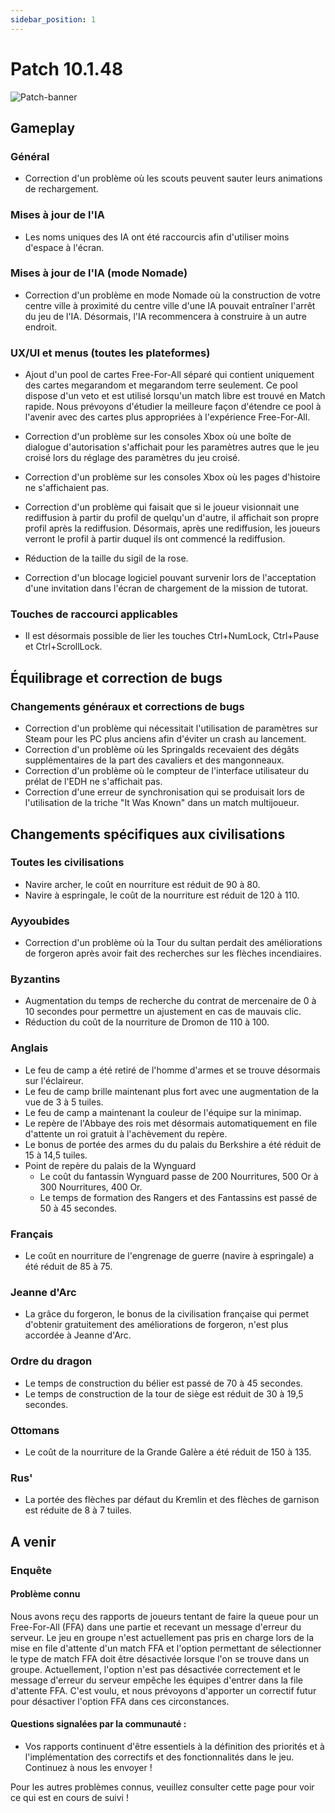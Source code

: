 ```yaml
---
sidebar_position: 1
---
```


# Patch 10.1.48

![Patch-banner](https://cdn.ageofempires.com/aoe/wp-content/uploads/2024/03/S7-Patch-1920x1080-1-768x432.webp)

## Gameplay

### Général

* Correction d'un problème où les scouts peuvent sauter leurs animations de rechargement.

### Mises à jour de l'IA

* Les noms uniques des IA ont été raccourcis afin d'utiliser moins d'espace à l'écran.

### Mises à jour de l'IA (mode Nomade)

* Correction d'un problème en mode Nomade où la construction de votre centre ville à proximité du centre ville d'une IA pouvait entraîner l'arrêt du jeu de l'IA. Désormais, l'IA recommencera à construire à un autre endroit.

### UX/UI et menus (toutes les plateformes)

* Ajout d'un pool de cartes Free-For-All séparé qui contient uniquement des cartes megarandom et megarandom terre seulement. Ce pool dispose d'un veto et est utilisé lorsqu'un match libre est trouvé en Match rapide. Nous prévoyons d'étudier la meilleure façon d'étendre ce pool à l'avenir avec des cartes plus appropriées à l'expérience Free-For-All.

* Correction d'un problème sur les consoles Xbox où une boîte de dialogue d'autorisation s'affichait pour les paramètres autres que le jeu croisé lors du réglage des paramètres du jeu croisé.

* Correction d'un problème sur les consoles Xbox où les pages d'histoire ne s'affichaient pas.

* Correction d'un problème qui faisait que si le joueur visionnait une rediffusion à partir du profil de quelqu'un d'autre, il affichait son propre profil après la rediffusion. Désormais, après une rediffusion, les joueurs verront le profil à partir duquel ils ont commencé la rediffusion.

* Réduction de la taille du sigil de la rose.

* Correction d'un blocage logiciel pouvant survenir lors de l'acceptation d'une invitation dans l'écran de chargement de la mission de tutorat.

### Touches de raccourci applicables

* Il est désormais possible de lier les touches Ctrl+NumLock, Ctrl+Pause et Ctrl+ScrollLock.

## Équilibrage et correction de bugs

### Changements généraux et corrections de bugs

* Correction d'un problème qui nécessitait l'utilisation de paramètres sur Steam pour les PC plus anciens afin d'éviter un crash au lancement.
* Correction d'un problème où les Springalds recevaient des dégâts supplémentaires de la part des cavaliers et des mangonneaux.
* Correction d'un problème où le compteur de l'interface utilisateur du prélat de l'EDH ne s'affichait pas.
* Correction d'une erreur de synchronisation qui se produisait lors de l'utilisation de la triche "It Was Known" dans un match multijoueur.

## Changements spécifiques aux civilisations

### Toutes les civilisations

* Navire archer, le coût en nourriture est réduit de 90 à 80.
* Navire à espringale, le coût de la nourriture est réduit de 120 à 110.

### Ayyoubides

* Correction d'un problème où la Tour du sultan perdait des améliorations de forgeron après avoir fait des recherches sur les flèches incendiaires.

### Byzantins

* Augmentation du temps de recherche du contrat de mercenaire de 0 à 10 secondes pour permettre un ajustement en cas de mauvais clic.  
* Réduction du coût de la nourriture de Dromon de 110 à 100.

### Anglais

* Le feu de camp a été retiré de l'homme d'armes et se trouve désormais sur l'éclaireur.
* Le feu de camp brille maintenant plus fort avec une augmentation de la vue de 3 à 5 tuiles.
* Le feu de camp a maintenant la couleur de l'équipe sur la minimap.
* Le repère de l'Abbaye des rois met désormais automatiquement en file d'attente un roi gratuit à l'achèvement du repère.
* Le bonus de portée des armes du du palais du Berkshire a été réduit de 15 à 14,5 tuiles.
* Point de repère du palais de la Wynguard
    - Le coût du fantassin Wynguard passe de 200 Nourritures, 500 Or à 300 Nourritures, 400 Or.
    - Le temps de formation des Rangers et des Fantassins est passé de 50 à 45 secondes.

### Français

* Le coût en nourriture de l'engrenage de guerre (navire à espringale) a été réduit de 85 à 75.

### Jeanne d'Arc

* La grâce du forgeron, le bonus de la civilisation française qui permet d'obtenir gratuitement des améliorations de forgeron, n'est plus accordée à Jeanne d'Arc.

### Ordre du dragon

* Le temps de construction du bélier est passé de 70 à 45 secondes.
* Le temps de construction de la tour de siège est réduit de 30 à 19,5 secondes.

### Ottomans

* Le coût de la nourriture de la Grande Galère a été réduit de 150 à 135.

### Rus'

* La portée des flèches par défaut du Kremlin et des flèches de garnison est réduite de 8 à 7 tuiles.

## A venir

### Enquête

#### Problème connu

Nous avons reçu des rapports de joueurs tentant de faire la queue pour un Free-For-All (FFA) dans une partie et recevant un message d'erreur du serveur. 
Le jeu en groupe n'est actuellement pas pris en charge lors de la mise en file d'attente d'un match FFA et l'option permettant de sélectionner le type de match FFA doit être désactivée lorsque l'on se trouve dans un groupe. 
Actuellement, l'option n'est pas désactivée correctement et le message d'erreur du serveur empêche les équipes d'entrer dans la file d'attente FFA. C'est voulu, et nous prévoyons d'apporter un correctif futur pour désactiver l'option FFA dans ces circonstances.

#### Questions signalées par la communauté :
* Vos rapports continuent d'être essentiels à la définition des priorités et à l'implémentation des correctifs et des fonctionnalités dans le jeu. Continuez à nous les envoyer !

Pour les autres problèmes connus, veuillez consulter cette page pour voir ce qui est en cours de suivi !